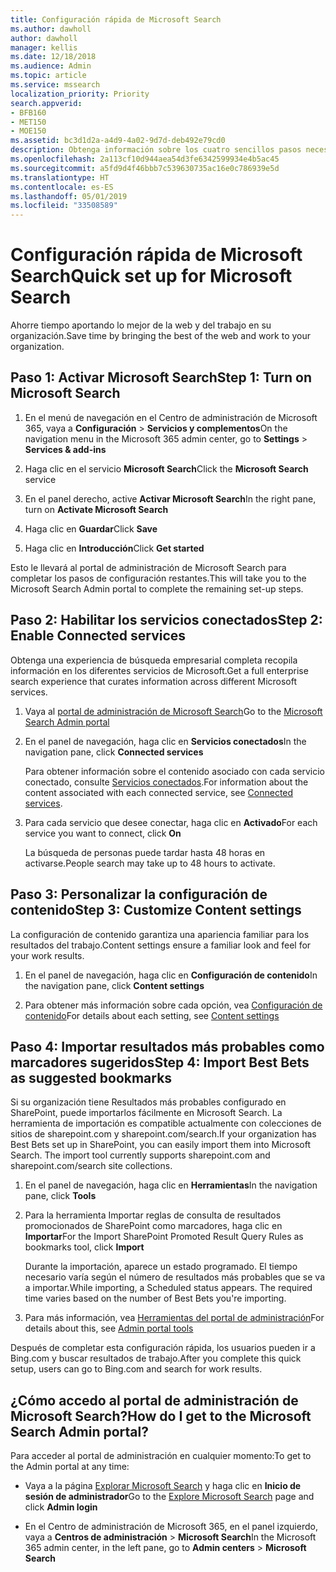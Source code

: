 ```yaml
---
title: Configuración rápida de Microsoft Search
ms.author: dawholl
author: dawholl
manager: kellis
ms.date: 12/18/2018
ms.audience: Admin
ms.topic: article
ms.service: mssearch
localization_priority: Priority
search.appverid:
- BFB160
- MET150
- MOE150
ms.assetid: bc3d1d2a-a4d9-4a02-9d7d-deb492e79cd0
description: Obtenga información sobre los cuatro sencillos pasos necesarios para habilitar y usar Microsoft Search.
ms.openlocfilehash: 2a113cf10d944aea54d3fe6342599934e4b5ac45
ms.sourcegitcommit: a5fd9d4f46bbb7c539630735ac16e0c786939e5d
ms.translationtype: HT
ms.contentlocale: es-ES
ms.lasthandoff: 05/01/2019
ms.locfileid: "33508589"
---
```

# <a name="quick-set-up-for-microsoft-search"></a><span data-ttu-id="ed12c-103">Configuración rápida de Microsoft Search</span><span class="sxs-lookup"><span data-stu-id="ed12c-103">Quick set up for Microsoft Search</span></span>

<span data-ttu-id="ed12c-104">Ahorre tiempo aportando lo mejor de la web y del trabajo en su organización.</span><span class="sxs-lookup"><span data-stu-id="ed12c-104">Save time by bringing the best of the web and work to your organization.</span></span>
  
## <a name="step-1-turn-on-microsoft-search"></a><span data-ttu-id="ed12c-105">Paso 1: Activar Microsoft Search</span><span class="sxs-lookup"><span data-stu-id="ed12c-105">Step 1: Turn on Microsoft Search</span></span>

1. <span data-ttu-id="ed12c-106">En el menú de navegación en el Centro de administración de Microsoft 365, vaya a **Configuración** \> **Servicios y complementos**</span><span class="sxs-lookup"><span data-stu-id="ed12c-106">On the navigation menu in the Microsoft 365 admin center, go to **Settings** \> **Services &amp; add-ins**</span></span>
    
2. <span data-ttu-id="ed12c-107">Haga clic en el servicio **Microsoft Search**</span><span class="sxs-lookup"><span data-stu-id="ed12c-107">Click the **Microsoft Search** service</span></span> 
    
3. <span data-ttu-id="ed12c-108">En el panel derecho, active **Activar Microsoft Search**</span><span class="sxs-lookup"><span data-stu-id="ed12c-108">In the right pane, turn on **Activate Microsoft Search**</span></span>
    
4. <span data-ttu-id="ed12c-109">Haga clic en **Guardar**</span><span class="sxs-lookup"><span data-stu-id="ed12c-109">Click **Save**</span></span>
    
5. <span data-ttu-id="ed12c-110">Haga clic en **Introducción**</span><span class="sxs-lookup"><span data-stu-id="ed12c-110">Click **Get started**</span></span>
  
<span data-ttu-id="ed12c-111">Esto le llevará al portal de administración de Microsoft Search para completar los pasos de configuración restantes.</span><span class="sxs-lookup"><span data-stu-id="ed12c-111">This will take you to the Microsoft Search Admin portal to complete the remaining set-up steps.</span></span>
    
## <a name="step-2-enable-connected-services"></a><span data-ttu-id="ed12c-112">Paso 2: Habilitar los servicios conectados</span><span class="sxs-lookup"><span data-stu-id="ed12c-112">Step 2: Enable Connected services</span></span>

<span data-ttu-id="ed12c-113">Obtenga una experiencia de búsqueda empresarial completa recopila información en los diferentes servicios de Microsoft.</span><span class="sxs-lookup"><span data-stu-id="ed12c-113">Get a full enterprise search experience that curates information across different Microsoft services.</span></span>
  
1. <span data-ttu-id="ed12c-114">Vaya al [portal de administración de Microsoft Search](https://www.bingforbusiness.com/admin)</span><span class="sxs-lookup"><span data-stu-id="ed12c-114">Go to the [Microsoft Search Admin portal](https://www.bingforbusiness.com/admin)</span></span>
    
2. <span data-ttu-id="ed12c-115">En el panel de navegación, haga clic en **Servicios conectados**</span><span class="sxs-lookup"><span data-stu-id="ed12c-115">In the navigation pane, click **Connected services**</span></span>
    
    <span data-ttu-id="ed12c-116">Para obtener información sobre el contenido asociado con cada servicio conectado, consulte [Servicios conectados](connected-services.md).</span><span class="sxs-lookup"><span data-stu-id="ed12c-116">For information about the content associated with each connected service, see [Connected services](connected-services.md).</span></span>
    
3. <span data-ttu-id="ed12c-117">Para cada servicio que desee conectar, haga clic en **Activado**</span><span class="sxs-lookup"><span data-stu-id="ed12c-117">For each service you want to connect, click **On**</span></span>
    
    <span data-ttu-id="ed12c-118">La búsqueda de personas puede tardar hasta 48 horas en activarse.</span><span class="sxs-lookup"><span data-stu-id="ed12c-118">People search may take up to 48 hours to activate.</span></span>
    
## <a name="step-3-customize-content-settings"></a><span data-ttu-id="ed12c-119">Paso 3: Personalizar la configuración de contenido</span><span class="sxs-lookup"><span data-stu-id="ed12c-119">Step 3: Customize Content settings</span></span>

<span data-ttu-id="ed12c-120">La configuración de contenido garantiza una apariencia familiar para los resultados del trabajo.</span><span class="sxs-lookup"><span data-stu-id="ed12c-120">Content settings ensure a familiar look and feel for your work results.</span></span> 
  
1. <span data-ttu-id="ed12c-121">En el panel de navegación, haga clic en **Configuración de contenido**</span><span class="sxs-lookup"><span data-stu-id="ed12c-121">In the navigation pane, click **Content settings**</span></span>
    
2. <span data-ttu-id="ed12c-122">Para obtener más información sobre cada opción, vea [Configuración de contenido](content-settings.md)</span><span class="sxs-lookup"><span data-stu-id="ed12c-122">For details about each setting, see [Content settings](content-settings.md)</span></span>
    
## <a name="step-4-import-best-bets-as-suggested-bookmarks"></a><span data-ttu-id="ed12c-123">Paso 4: Importar resultados más probables como marcadores sugeridos</span><span class="sxs-lookup"><span data-stu-id="ed12c-123">Step 4: Import Best Bets as suggested bookmarks</span></span>

<span data-ttu-id="ed12c-p101">Si su organización tiene Resultados más probables configurado en SharePoint, puede importarlos fácilmente en Microsoft Search. La herramienta de importación es compatible actualmente con colecciones de sitios de sharepoint.com y sharepoint.com/search.</span><span class="sxs-lookup"><span data-stu-id="ed12c-p101">If your organization has Best Bets set up in SharePoint, you can easily import them into Microsoft Search. The import tool currently supports sharepoint.com and sharepoint.com/search site collections.</span></span> 
  
1. <span data-ttu-id="ed12c-126">En el panel de navegación, haga clic en **Herramientas**</span><span class="sxs-lookup"><span data-stu-id="ed12c-126">In the navigation pane, click **Tools**</span></span>
    
2. <span data-ttu-id="ed12c-127">Para la herramienta Importar reglas de consulta de resultados promocionados de SharePoint como marcadores, haga clic en **Importar**</span><span class="sxs-lookup"><span data-stu-id="ed12c-127">For the Import SharePoint Promoted Result Query Rules as bookmarks tool, click **Import**</span></span>
    
    <span data-ttu-id="ed12c-p102">Durante la importación, aparece un estado programado. El tiempo necesario varía según el número de resultados más probables que se va a importar.</span><span class="sxs-lookup"><span data-stu-id="ed12c-p102">While importing, a Scheduled status appears. The required time varies based on the number of Best Bets you're importing.</span></span>
    
3. <span data-ttu-id="ed12c-130">Para más información, vea [Herramientas del portal de administración](admin-portal-tools.md)</span><span class="sxs-lookup"><span data-stu-id="ed12c-130">For details about this, see [Admin portal tools](admin-portal-tools.md)</span></span>
    
<span data-ttu-id="ed12c-131">Después de completar esta configuración rápida, los usuarios pueden ir a Bing.com y buscar resultados de trabajo.</span><span class="sxs-lookup"><span data-stu-id="ed12c-131">After you complete this quick setup, users can go to Bing.com and search for work results.</span></span> 
  
## <a name="how-do-i-get-to-the-microsoft-search-admin-portal"></a><span data-ttu-id="ed12c-132">¿Cómo accedo al portal de administración de Microsoft Search?</span><span class="sxs-lookup"><span data-stu-id="ed12c-132">How do I get to the Microsoft Search Admin portal?</span></span>

<span data-ttu-id="ed12c-133">Para acceder al portal de administración en cualquier momento:</span><span class="sxs-lookup"><span data-stu-id="ed12c-133">To get to the Admin portal at any time:</span></span>
  
- <span data-ttu-id="ed12c-134">Vaya a la página [Explorar Microsoft Search](https://www.bing.com/business/explore) y haga clic en **Inicio de sesión de administrador**</span><span class="sxs-lookup"><span data-stu-id="ed12c-134">Go to the [Explore Microsoft Search](https://www.bing.com/business/explore) page and click **Admin login**</span></span>
    
- <span data-ttu-id="ed12c-135">En el Centro de administración de Microsoft 365, en el panel izquierdo, vaya a **Centros de administración** \> **Microsoft Search**</span><span class="sxs-lookup"><span data-stu-id="ed12c-135">In the Microsoft 365 admin center, in the left pane, go to **Admin centers** \> **Microsoft Search**</span></span>

  

